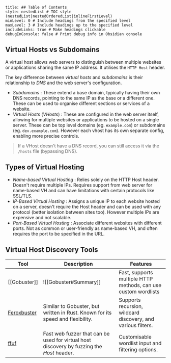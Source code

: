 ```table-of-contents
title: ## Table of Contents
style: nestedList # TOC style (nestedList|nestedOrderedList|inlineFirstLevel)
minLevel: 0 # Include headings from the specified level
maxLevel: 3 # Include headings up to the specified level
includeLinks: true # Make headings clickable
debugInConsole: false # Print debug info in Obsidian console
```
## Virtual Hosts vs Subdomains
A virtual host allows web servers to distinguish between multiple websites or applications sharing the same IP address. It utilises the `HTTP Host` header.

The key difference between *virtual hosts* and *subdomains* is their relationship to *DNS* and the web server's configuration.
- *Subdomains* : These extend a base domain, typically having their own DNS records, pointing to the same IP as the base or a different one. These can be used to organise different sections or services of a website.
- *Virtual Hosts* (*VHosts*) : These are configured in the web server itself, allowing for multiple websites or applications to be hosted on a single server. These can be top level domains (eg. `example.com`) or subdomains (eg. `dev.example.com`). However each vhost has its own separate config, enabling more precise controls.
> If a VHost doesn't have a DNS record, you can still access it via the `/hosts` file (bypassing DNS).
## Types of Virtual Hosting
- *Name-based Virtual Hosting* : Relies solely on the HTTP Host header. Doesn't require multiple IPs. Requires support from web server for name-based VH and can have limitations with certain protocols like SSL/TLS.
- *IP-Based Virtual Hosting* : Assigns a unique IP to each website hosted on a server, doesn't require the Host header and can be used with any protocol (better isolation between sites too). However multiple IPs are expensive and not scalable.
- *Port-Based Virtual Hosting* : Associate different websites with different ports. Not as common or user-friendly as name-based VH, and often requires the port to be specified in the URL.

## Virtual Host Discovery Tools

| Tool                                                 | Description                                                                               | Features                                                       |
| ---------------------------------------------------- | ----------------------------------------------------------------------------------------- | -------------------------------------------------------------- |
| [[Gobuster]]                                         | ![[Gobuster#Summary]]                                                                     | Fast, supports multiple HTTP methods, can use custom wordlists |
| [Feroxbuster](https://github.com/epi052/feroxbuster) | Similar to Gobuster, but written in Rust. Known for its speed and flexibility.            | Supports recursion, wildcard discovery, and various filters.   |
| [ffuf](https://github.com/ffuf/ffuf)                 | Fast web fuzzer that can be used for virtual host discovery by fuzzing the *Host* header. | Customisable wordlist input and filtering options.             |
